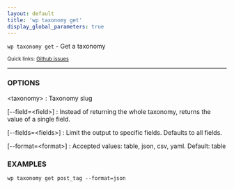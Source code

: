```yaml
---
layout: default
title: 'wp taxonomy get'
display_global_parameters: true
---
```


`wp taxonomy get` - Get a taxonomy

<small>Quick links: <a href="https://github.com/wp-cli/wp-cli/issues?q=is%3Aopen+label%3Acommand%3Ataxonomy-get+sort%3Aupdated-desc">Github issues</a></small>

<hr />

### OPTIONS

&lt;taxonomy&gt;
: Taxonomy slug

[\--field=&lt;field&gt;]
: Instead of returning the whole taxonomy, returns the value of a single field.

[\--fields=&lt;fields&gt;]
: Limit the output to specific fields. Defaults to all fields.

[\--format=&lt;format&gt;]
: Accepted values: table, json, csv, yaml. Default: table

### EXAMPLES

    wp taxonomy get post_tag --format=json



